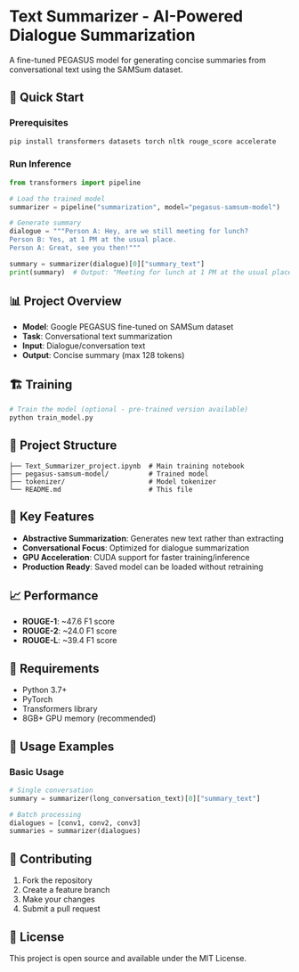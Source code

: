 # Text Summarizer - AI-Powered Dialogue Summarization

A fine-tuned PEGASUS model for generating concise summaries from conversational text using the SAMSum dataset.

## 🚀 Quick Start

### Prerequisites
```bash
pip install transformers datasets torch nltk rouge_score accelerate
```

### Run Inference
```python
from transformers import pipeline

# Load the trained model
summarizer = pipeline("summarization", model="pegasus-samsum-model")

# Generate summary
dialogue = """Person A: Hey, are we still meeting for lunch?
Person B: Yes, at 1 PM at the usual place.
Person A: Great, see you then!"""

summary = summarizer(dialogue)[0]["summary_text"]
print(summary)  # Output: "Meeting for lunch at 1 PM at the usual place."
```

## 📊 Project Overview

- **Model**: Google PEGASUS fine-tuned on SAMSum dataset
- **Task**: Conversational text summarization
- **Input**: Dialogue/conversation text
- **Output**: Concise summary (max 128 tokens)

## 🏗️ Training

```python
# Train the model (optional - pre-trained version available)
python train_model.py
```

## 📁 Project Structure

```
├── Text_Summarizer_project.ipynb  # Main training notebook
├── pegasus-samsum-model/          # Trained model
├── tokenizer/                     # Model tokenizer
└── README.md                      # This file
```

## 🎯 Key Features

- **Abstractive Summarization**: Generates new text rather than extracting
- **Conversational Focus**: Optimized for dialogue summarization
- **GPU Acceleration**: CUDA support for faster training/inference
- **Production Ready**: Saved model can be loaded without retraining

## 📈 Performance

- **ROUGE-1**: ~47.6 F1 score
- **ROUGE-2**: ~24.0 F1 score  
- **ROUGE-L**: ~39.4 F1 score

## 🔧 Requirements

- Python 3.7+
- PyTorch
- Transformers library
- 8GB+ GPU memory (recommended)

## 🚀 Usage Examples

### Basic Usage
```python
# Single conversation
summary = summarizer(long_conversation_text)[0]["summary_text"]

# Batch processing
dialogues = [conv1, conv2, conv3]
summaries = summarizer(dialogues)
```

## 🤝 Contributing

1. Fork the repository
2. Create a feature branch
3. Make your changes
4. Submit a pull request

## 📄 License

This project is open source and available under the MIT License.
